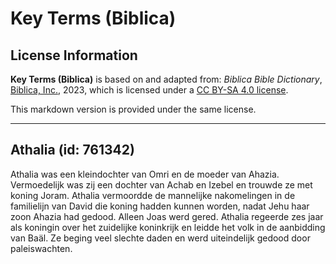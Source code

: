 # Key Terms (Biblica)

## License Information

**Key Terms (Biblica)** is based on and adapted from: _Biblica Bible Dictionary_, [Biblica, Inc.](https://www.biblica.com/), 2023, which is licensed under a [CC BY-SA 4.0 license](https://creativecommons.org/licenses/by-sa/4.0/legalcode.en).

This markdown version is provided under the same license.



--------------------------------

## Athalia (id: 761342)

Athalia was een kleindochter van Omri en de moeder van Ahazia. Vermoedelijk was zij een dochter van Achab en Izebel en trouwde ze met koning Joram. Athalia vermoordde de mannelijke nakomelingen in de familielijn van David die koning hadden kunnen worden, nadat Jehu haar zoon Ahazia had gedood. Alleen Joas werd gered. Athalia regeerde zes jaar als koningin over het zuidelijke koninkrijk en leidde het volk in de aanbidding van Baäl. Ze beging veel slechte daden en werd uiteindelijk gedood door paleiswachten.


